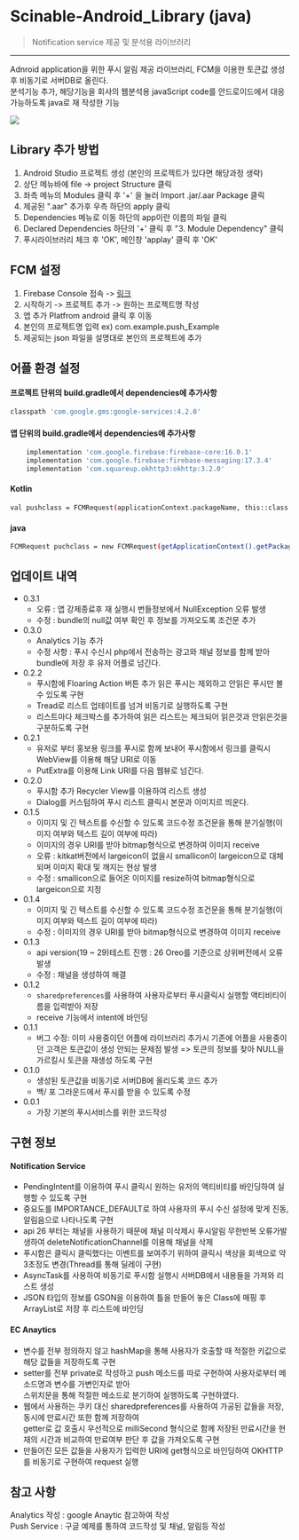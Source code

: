# Scinable-Android_Library (java)
> Notification service 제공 및 분석용 라이브러리  

***  
Adnroid application을 위한 푸시 알림 제공 라이브러리, FCM을 이용한 토큰값 생성 후 비동기로 서버DB로 올린다.  
분석기능 추가, 해당기능을 회사의 웹분석용 javaScript code를 안드로이드에서 대응 가능하도록 java로 재 작성한 기능

![](../header.png)

## Library 추가 방법

1. Android Studio 프로젝트 생성 (본인의 프로젝트가 있다면 해당과정 생략)  
2. 상단 메뉴바에 file -> project Structure 클릭  
3. 좌측 메뉴의 Modules 클릭 후 '+' 을 눌러 Import .jar/.aar Package 클릭  
4. 제공된 ".aar" 추가후 우측 하단의 apply 클릭  
5. Dependencies 메뉴로 이동 <All Modules> 하단의 app이란 이름의 파일 클릭  
6. Declared Dependencies 하단의 '+' 클릭 후 "3. Module Dependency" 클릭  
7. 푸시라이브러리 체크 후 'OK', 메인창 'applay' 클릭 후 'OK'    

## FCM 설정

1. Firebase Console 접속 -> [링크](https://firebase.google.com/?hl=ko)  
2. 시작하기 -> 프로젝트 추가 -> 원하는 프로젝트명 작성  
3. 앱 추가 Platfrom android 클릭 후 이동
4. 본인의 프로젝트명 입력 ex) com.example.push_Example
5. 제공되는 json 파일을 설명대로 본인의 프로젝트에 추가

## 어플 환경 설정

#### 프로젝트 단위의 build.gradle에서 dependencies에 추가사항  

```sh
classpath 'com.google.gms:google-services:4.2.0'
```

#### 앱 단위의 build.gradle에서 dependencies에 추가사항  

```sh
    implementation 'com.google.firebase:firebase-core:16.0.1'
    implementation 'com.google.firebase:firebase-messaging:17.3.4'
    implementation 'com.squareup.okhttp3:okhttp:3.2.0'
```

#### Kotlin
```sh
val pushclass = FCMRequest(applicationContext.packageName, this::class.java.simpleName, R.drawable.caulogo2, this)
```  

#### java
```sh
FCMRequest puchclass = new FCMRequest(getApplicationContext().getPackageName(), getClass().getSimpleName(), myLogo, this);
``` 

## 업데이트 내역
* 0.3.1
    * 오류 : 앱 강제종료후 재 실행시 번들정보에서 NullException 오류 발생
    * 수정 : bundle의 null값 여부 확인 후 정보를 가져오도록 조건문 추가
* 0.3.0
    * Analytics 기능 추가
    * 수정 사항 : 푸시 수신시 php에서 전송하는 광고와 채널 정보를 함께 받아 bundle에 저장 후 유저 어플로 넘긴다.
* 0.2.2
    * 푸시함에 Floaring Action 버튼 추가 읽은 푸시는 제외하고 안읽은 푸시만 볼 수 있도록 구현
    * Tread로 리스트 업테이트를 넘겨 비동기로 실행하도록 구현
    * 리스트마다 체크박스를 추가하여 읽은 리스트는 체크되어 읽은것과 안읽은것을 구분하도록 구현
* 0.2.1
    * 유저로 부터 홍보용 링크를 푸시로 함께 보내어 푸시함에서 링크를 클릭시 WebView를 이용해 해당 URI로 이동
    * PutExtra를 이용해 Link URI를 다음 웹뷰로 넘긴다.
* 0.2.0
    * 푸시함 추가 Recycler View를 이용하여 리스트 생성
    * Dialog를 커스텀하여 푸시 리스트 클릭시 본문과 이미지르 띄운다.
* 0.1.5
    * 이미지 및 긴 텍스트를 수신할 수 있도록 코드수정 조건문을 통해 분기실행(이미지 여부와 텍스트 길이 여부에 따라)
    * 이미지의 경우 URI를 받아 bitmap형식으로 변경하여 이미지 receive
    * 오류 : kitkat버전에서 largeicon이 없을시 smallicon이 largeicon으로 대체되며 이미지 확대 및 깨지는 현상 발생
    * 수정 : smallicon으로 들어온 이미지를 resize하여 bitmap형식으로 largeicon으로 지정
* 0.1.4
    * 이미지 및 긴 텍스트를 수신할 수 있도록 코드수정 조건문을 통해 분기실행(이미지 여부와 텍스트 길이 여부에 따라)
    * 수정 : 이미지의 경우 URI를 받아 bitmap형식으로 변경하여 이미지 receive
* 0.1.3
    * api version(19 ~ 29)테스트 진행 : 26 Oreo를 기준으로 상위버전에서 오류 발생  
    * 수정 : 채널을 생성하여 해결
* 0.1.2
    * `sharedpreferences`를 사용하여 사용자로부터 푸시클릭시 실행할 액티비티이름을 입력받아 저장  
    * receive 기능에서 intent에 바인딩
* 0.1.1
    * 버그 수정: 이미 사용중이던 어플에 라이브러리 추가시 기존에 어플을 사용중이던 고객은 토큰값이 생성 안되는 문제점 발생
      => 토큰의 정보를 찾아 NULL을 가르킬시 토큰을 재생성 하도록 구현
* 0.1.0
    * 생성된 토큰값을 비동기로 서버DB에 올리도록 코드 추가
    * 백/ 포 그라운드에서 푸시를 받을 수 있도록 수정
* 0.0.1
    * 가장 기본의 푸시서비스를 위한 코드작성

## 구현 정보

#### Notification Service  

* PendingIntent를 이용하여 푸시 클릭시 원하는 유저의 액티비티를 바인딩하여 실행할 수 있도록 구현  
* 중요도를 IMPORTANCE_DEFAULT로 하여 사용자의 푸시 수신 설정에 맞게 진동, 알림음으로 나타나도록 구현  
* api 26 부터는 채널을 사용하기 때문에 채널 미삭제시 푸시알림 무한반복 오류가발생하여 deleteNotificationChannel를 이용해 채널을 삭제  
* 푸시함은 클릭시 클릭했다는 이벤트를 보여주기 위하여 클릭시 색상을 회색으로 약 3초정도 변경(Thread를 통해 딜레이 구현)  
* AsyncTask를 사용하여 비동기로 푸시함 실행시 서버DB에서 내용들을 가져와 리스트 생성  
* JSON 타입의 정보를 GSON을 이용하여 틀을 만들어 놓은 Class에 매핑 후 ArrayList로 저장 후 리스트에 바인딩  

#### EC Anaytics  

* 변수를 전부 정의하지 않고 hashMap을 통해 사용자가 호출할 때 적절한 키값으로 해당 값들을 저장하도록 구현  
* setter를 전부 private로 작성하고 push 메소드를 따로 구현하여 사용자로부터 메소드명과 변수를 가변인자로 받아  
  스위치문을 통해 적절한 메소드로 분기하여 실행하도록 구현하였다.  
* 웹에서 사용하는 쿠키 대신 sharedpreferences를 사용하여 가공된 값들을 저장, 동시에 만료시간 또한 함께 저장하여  
  getter로 값 호출시 우선적으로 milliSecond 형식으로 함께 저장된 만료시간을 현재의 시간과 비교하여 만료여부 판단 후 값을 가져오도록 구현  
* 만들어진 모든 값들을 사용자가 입력한 URI에 get형식으로 바인딩하여 OKHTTP를 비동기로 구현하여 request 실행   

## 참고 사항  
Analytics 작성 : google Anaytic 참고하여 작성  
Push Service : 구글 예제를 통하여 코드작성 및 채널, 알림등 작성
